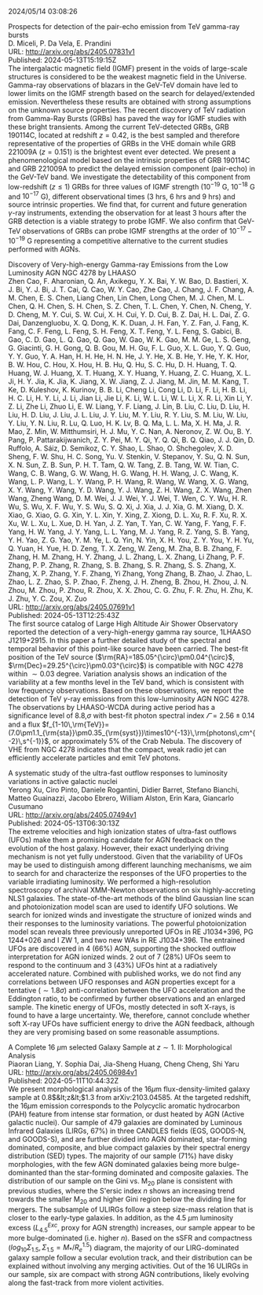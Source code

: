 2024/05/14 03:08:26  

Prospects for detection of the pair-echo emission from TeV gamma-ray
  bursts  
D. Miceli, P. Da Vela, E. Prandini  
URL: http://arxiv.org/abs/2405.07831v1  
Published: 2024-05-13T15:19:15Z  
  The intergalactic magnetic field (IGMF) present in the voids of large-scale structures is considered to be the weakest magnetic field in the Universe. Gamma-ray observations of blazars in the GeV-TeV domain have led to lower limits on the IGMF strength based on the search for delayed/extended emission. Nevertheless these results are obtained with strong assumptions on the unknown source properties. The recent discovery of TeV radiation from Gamma-Ray Bursts (GRBs) has paved the way for IGMF studies with these bright transients. Among the current TeV-detected GRBs, GRB 190114C, located at redshift $z = 0.42$, is the best sampled and therefore representative of the properties of GRBs in the VHE domain while GRB 221009A ($z = 0.151$) is the brightest event ever detected. We present a phenomenological model based on the intrinsic properties of GRB 190114C and GRB 221009A to predict the delayed emission component (pair-echo) in the GeV-TeV band. We investigate the detectability of this component from low-redshift ($z \leq 1$) GRBs for three values of IGMF strength ($10^{-19}$ G, $10^{-18}$ G and $10^{-17}$ G), different observational times ($3$ hrs, $6$ hrs and $9$ hrs) and source intrinsic properties. We find that, for current and future generation $\gamma$-ray instruments, extending the observation for at least 3 hours after the GRB detection is a viable strategy to probe IGMF. We also confirm that GeV-TeV observations of GRBs can probe IGMF strengths at the order of $10^{-17} -10^{-19}$ G representing a competitive alternative to the current studies performed with AGNs.   

Discovery of Very-high-energy Gamma-ray Emissions from the Low
  Luminosity AGN NGC 4278 by LHAASO  
Zhen Cao, F. Aharonian, Q. An,  Axikegu, Y. X. Bai, Y. W. Bao, D. Bastieri, X. J. Bi, Y. J. Bi, J. T. Cai, Q. Cao, W. Y. Cao, Zhe Cao, J. Chang, J. F. Chang, A. M. Chen, E. S. Chen, Liang Chen, Lin Chen, Long Chen, M. J. Chen, M. L. Chen, Q. H. Chen, S. H. Chen, S. Z. Chen, T. L. Chen, Y. Chen, N. Cheng, Y. D. Cheng, M. Y. Cui, S. W. Cui, X. H. Cui, Y. D. Cui, B. Z. Dai, H. L. Dai, Z. G. Dai,  Danzengluobu, X. Q. Dong, K. K. Duan, J. H. Fan, Y. Z. Fan, J. Fang, K. Fang, C. F. Feng, L. Feng, S. H. Feng, X. T. Feng, Y. L. Feng, S. Gabici, B. Gao, C. D. Gao, L. Q. Gao, Q. Gao, W. Gao, W. K. Gao, M. M. Ge, L. S. Geng, G. Giacinti, G. H. Gong, Q. B. Gou, M. H. Gu, F. L. Guo, X. L. Guo, Y. Q. Guo, Y. Y. Guo, Y. A. Han, H. H. He, H. N. He, J. Y. He, X. B. He, Y. He, Y. K. Hor, B. W. Hou, C. Hou, X. Hou, H. B. Hu, Q. Hu, S. C. Hu, D. H. Huang, T. Q. Huang, W. J. Huang, X. T. Huang, X. Y. Huang, Y. Huang, Z. C. Huang, X. L. Ji, H. Y. Jia, K. Jia, K. Jiang, X. W. Jiang, Z. J. Jiang, M. Jin, M. M. Kang, T. Ke, D. Kuleshov, K. Kurinov, B. B. Li, Cheng Li, Cong Li, D. Li, F. Li, H. B. Li, H. C. Li, H. Y. Li, J. Li, Jian Li, Jie Li, K. Li, W. L. Li, W. L. Li, X. R. Li, Xin Li, Y. Z. Li, Zhe Li, Zhuo Li, E. W. Liang, Y. F. Liang, J. Lin, B. Liu, C. Liu, D. Liu, H. Liu, H. D. Liu, J. Liu, J. L. Liu, J. Y. Liu, M. Y. Liu, R. Y. Liu, S. M. Liu, W. Liu, Y. Liu, Y. N. Liu, R. Lu, Q. Luo, H. K. Lv, B. Q. Ma, L. L. Ma, X. H. Ma, J. R. Mao, Z. Min, W. Mitthumsiri, H. J. Mu, Y. C. Nan, A. Neronov, Z. W. Ou, B. Y. Pang, P. Pattarakijwanich, Z. Y. Pei, M. Y. Qi, Y. Q. Qi, B. Q. Qiao, J. J. Qin, D. Ruffolo, A. Sáiz, D. Semikoz, C. Y. Shao, L. Shao, O. Shchegolev, X. D. Sheng, F. W. Shu, H. C. Song, Yu. V. Stenkin, V. Stepanov, Y. Su, Q. N. Sun, X. N. Sun, Z. B. Sun, P. H. T. Tam, Q. W. Tang, Z. B. Tang, W. W. Tian, C. Wang, C. B. Wang, G. W. Wang, H. G. Wang, H. H. Wang, J. C. Wang, K. Wang, L. P. Wang, L. Y. Wang, P. H. Wang, R. Wang, W. Wang, X. G. Wang, X. Y. Wang, Y. Wang, Y. D. Wang, Y. J. Wang, Z. H. Wang, Z. X. Wang, Zhen Wang, Zheng Wang, D. M. Wei, J. J. Wei, Y. J. Wei, T. Wen, C. Y. Wu, H. R. Wu, S. Wu, X. F. Wu, Y. S. Wu, S. Q. Xi, J. Xia, J. J. Xia, G. M. Xiang, D. X. Xiao, G. Xiao, G. G. Xin, Y. L. Xin, Y. Xing, Z. Xiong, D. L. Xu, R. F. Xu, R. X. Xu, W. L. Xu, L. Xue, D. H. Yan, J. Z. Yan, T. Yan, C. W. Yang, F. Yang, F. F. Yang, H. W. Yang, J. Y. Yang, L. L. Yang, M. J. Yang, R. Z. Yang, S. B. Yang, Y. H. Yao, Z. G. Yao, Y. M. Ye, L. Q. Yin, N. Yin, X. H. You, Z. Y. You, Y. H. Yu, Q. Yuan, H. Yue, H. D. Zeng, T. X. Zeng, W. Zeng, M. Zha, B. B. Zhang, F. Zhang, H. M. Zhang, H. Y. Zhang, J. L. Zhang, L. X. Zhang, Li Zhang, P. F. Zhang, P. P. Zhang, R. Zhang, S. B. Zhang, S. R. Zhang, S. S. Zhang, X. Zhang, X. P. Zhang, Y. F. Zhang, Yi Zhang, Yong Zhang, B. Zhao, J. Zhao, L. Zhao, L. Z. Zhao, S. P. Zhao, F. Zheng, J. H. Zheng, B. Zhou, H. Zhou, J. N. Zhou, M. Zhou, P. Zhou, R. Zhou, X. X. Zhou, C. G. Zhu, F. R. Zhu, H. Zhu, K. J. Zhu, Y. C. Zou, X. Zuo  
URL: http://arxiv.org/abs/2405.07691v1  
Published: 2024-05-13T12:25:43Z  
  The first source catalog of Large High Altitude Air Shower Observatory reported the detection of a very-high-energy gamma ray source, 1LHAASO J1219+2915. In this paper a further detailed study of the spectral and temporal behavior of this point-like source have been carried. The best-fit position of the TeV source ($\rm{RA}=185.05^{\circ}\pm0.04^{\circ}$, $\rm{Dec}=29.25^{\circ}\pm0.03^{\circ}$) is compatible with NGC 4278 within $\sim0.03$ degree. Variation analysis shows an indication of the variability at a few months level in the TeV band, which is consistent with low frequency observations. Based on these observations, we report the detection of TeV $\gamma$-ray emissions from this low-luminosity AGN NGC 4278. The observations by LHAASO-WCDA during active period has a significance level of 8.8\,$\sigma$ with best-fit photon spectral index $\varGamma=2.56\pm0.14$ and a flux $f_{1-10\,\rm{TeV}}=(7.0\pm1.1_{\rm{sta}}\pm0.35_{\rm{syst}})\times10^{-13}\,\rm{photons\,cm^{-2}\,s^{-1}}$, or approximately $5\%$ of the Crab Nebula. The discovery of VHE from NGC 4278 indicates that the compact, weak radio jet can efficiently accelerate particles and emit TeV photons.   

A systematic study of the ultra-fast outflow responses to luminosity
  variations in active galactic nuclei  
Yerong Xu, Ciro Pinto, Daniele Rogantini, Didier Barret, Stefano Bianchi, Matteo Guainazzi, Jacobo Ebrero, William Alston, Erin Kara, Giancarlo Cusumano  
URL: http://arxiv.org/abs/2405.07494v1  
Published: 2024-05-13T06:30:13Z  
  The extreme velocities and high ionization states of ultra-fast outflows (UFOs) make them a promising candidate for AGN feedback on the evolution of the host galaxy. However, their exact underlying driving mechanism is not yet fully understood. Given that the variability of UFOs may be used to distinguish among different launching mechanisms, we aim to search for and characterize the responses of the UFO properties to the variable irradiating luminosity. We performed a high-resolution spectroscopy of archival XMM-Newton observations on six highly-accreting NLS1 galaxies. The state-of-the-art methods of the blind Gaussian line scan and photoionization model scan are used to identify UFO solutions. We search for ionized winds and investigate the structure of ionized winds and their responses to the luminosity variations. The powerful photoionization model scan reveals three previously unreported UFOs in RE J1034+396, PG 1244+026 and I ZW 1, and two new WAs in RE J1034+396. The entrained UFOs are discovered in 4 (66%) AGN, supporting the shocked outflow interpretation for AGN ionized winds. 2 out of 7 (28%) UFOs seem to respond to the continuum and 3 (43%) UFOs hint at a radiatively accelerated nature. Combined with published works, we do not find any correlations between UFO responses and AGN properties except for a tentative ($\sim1.8\sigma$) anti-correlation between the UFO acceleration and the Eddington ratio, to be confirmed by further observations and an enlarged sample. The kinetic energy of UFOs, mostly detected in soft X-rays, is found to have a large uncertainty. We, therefore, cannot conclude whether soft X-ray UFOs have sufficient energy to drive the AGN feedback, although they are very promising based on some reasonable assumptions.   

A Complete 16 $μ$m selected Galaxy Sample at $z \sim 1$. II:
  Morphological Analysis  
Piaoran Liang, Y. Sophia Dai, Jia-Sheng Huang, Cheng Cheng, Shi Yaru  
URL: http://arxiv.org/abs/2405.06984v1  
Published: 2024-05-11T10:44:32Z  
  We present morphological analysis of the 16$\mu$m flux-density-limited galaxy sample at 0.8$&lt;z&lt;$1.3 from arXiv:2103.04585. At the targeted redshift, the 16$\mu$m emission corresponds to the Polycyclic aromatic hydrocarbon (PAH) feature from intense star formation, or dust heated by AGN (Active galactic nuclei). Our sample of 479 galaxies are dominated by Luminous Infrared Galaxies (LIRGs, 67\%) in three CANDLES fields (EGS, GOODS-N, and GOODS-S), and are further divided into AGN dominated, star-forming dominated, composite, and blue compact galaxies by their spectral energy distribution (SED) types. The majority of our sample (71\%) have disky morphologies, with the few AGN dominated galaxies being more bulge-dominanted than the star-forming dominated and composite galaxies. The distribution of our sample on the Gini vs. M$_{\text{20}}$ plane is consistent with previous studies, where the S\'ersic index $n$ shows an increasing trend towards the smaller M$_{\text{20}}$ and higher Gini region below the dividing line for mergers. The subsample of ULIRGs follow a steep size-mass relation that is closer to the early-type galaxies. In addition, as the 4.5 $\mu$m luminosity excess ($L_{4.5}^{Exc}$, proxy for AGN strength) increases, our sample appear to be more bulge-dominated (i.e. higher $n$). Based on the sSFR and compactness ($log_{10}\Sigma_{1.5}, \Sigma_{1.5}=M_*/R_e^{1.5}$) diagram, the majority of our LIRG-dominated galaxy sample follow a secular evolution track, and their distribution can be explained without involving any merging activities. Out of the 16 ULIRGs in our sample, six are compact with strong AGN contributions, likely evolving along the fast-track from more violent activities.   

